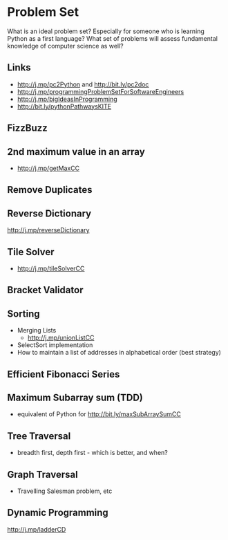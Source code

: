 
# Problem Set 

What is an ideal problem set? Especially for someone who is learning Python as a first language? What set of problems will assess fundamental knowledge of computer science as well? 

## Links
  - http://j.mp/pc2Python and http://bit.ly/pc2doc
  - http://j.mp/programmingProblemSetForSoftwareEngineers 
  - http://j.mp/bigIdeasInProgramming 
  - http://bit.ly/pythonPathwaysKITE
 
## FizzBuzz 

## 2nd maximum value in an array 
  - http://j.mp/getMaxCC

## Remove Duplicates


## Reverse Dictionary
http://j.mp/reverseDictionary

## Tile Solver 

 - http://j.mp/tileSolverCC


## Bracket Validator 

## Sorting 

- Merging Lists 
	- 	http://j.mp/unionListCC 
- SelectSort implementation 
- How to maintain a list of addresses in alphabetical order (best strategy) 

## Efficient Fibonacci Series 

## Maximum Subarray sum (TDD) 
 
   - equivalent of Python for http://bit.ly/maxSubArraySumCC 

## Tree Traversal 

 - breadth first, depth first - which is better, and when? 

## Graph Traversal 

  - Travelling Salesman problem, etc 

## Dynamic Programming 

http://j.mp/ladderCD 

<!--stackedit_data:
eyJoaXN0b3J5IjpbLTEwMDg3MDEwNTksLTM0Mjc4NzIyLC0xMD
AyMDc0ODcwLC0xNTk4MzcwNDA0LDk5MzU5MjkwNywtMzYwMzEx
NzQzLDU3OTE3OTAwNSwtMTcxNTQ5NDE1NCwxNjM3NjM5NDY4LD
M4Nzg5OTU5MywtMTQ4OTE5NTQzNywtMTMxODI5Mjk1NiwtMjY3
NjM0NDcsMTIwODE1MDE3MiwzNzAwMDIzODZdfQ==
-->